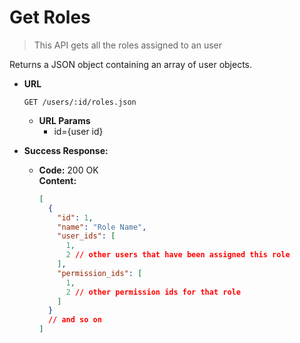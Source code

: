 # Get Roles

> This API gets all the roles assigned to an user

Returns a JSON object containing an array of user objects.

- **URL**

  `GET /users/:id/roles.json`

  - **URL Params**
    - id={user id}

- **Success Response:**

  - **Code:** 200 OK <br />
    **Content:**
    ```json
    [
      {
        "id": 1,
        "name": "Role Name",
        "user_ids": [
          1,
          2 // other users that have been assigned this role
        ],
        "permission_ids": [
          1,
          2 // other permission ids for that role
        ]
      }
      // and so on
    ]
    ```
